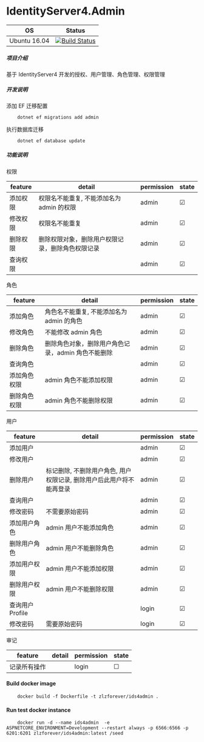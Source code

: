 # IdentityServer4.Admin

| OS | Status |
|---|---|
| Ubuntu 16.04 | [![Build Status](https://dev.azure.com/zlzforever/IdentityServer4.Admin/_apis/build/status/Ids4.Admin%20Build)](https://dev.azure.com/zlzforever/IdentityServer4.Admin/_build/latest?definitionId=2) |


##### 项目介绍

基于 IdentityServer4 开发的授权、用户管理、角色管理、权限管理

##### 开发说明

添加 EF 迁移配置

        dotnet ef migrations add admin
        
执行数据库迁移

        dotnet ef database update                             

##### 功能说明

权限

| feature | detail  | permission |   state |
|----|----|----|----|
| 添加权限        | 权限名不能重复, 不能添加名为 admin 的权限  | admin |   ☑    |
| 修改权限 |    权限名不能重复      | admin |   ☑    |
| 删除权限 |  删除权限对象，删除用户权限记录，删除角色权限记录         | admin |   ☑   |
| 查询权限    |           |   admin  |  ☑   |

角色 

| feature | detail  | permission |   state |
|----|----|----|----|
| 添加角色    |  角色名不能重复, 不能添加名为 admin 的角色  | admin |   ☑    |
| 修改角色 |   不能修改 admin 角色       | admin |   ☑    |
| 删除角色 |  删除角色对象，删除用户角色记录，admin 角色不能删除          | admin |   ☑   |
| 查询角色    |           |   admin  |  ☑   |
| 添加角色权限    |   admin 角色不能添加权限        |   admin  |  ☑   |
| 删除角色权限    |  admin 角色不能删除权限    |   admin  |  ☑   |

用户 

| feature | detail  | permission |   state |
|----|----|----|----|
| 添加用户        |  | admin |   ☑    |
| 修改用户 |           | admin |   ☑    |
| 删除用户 |   标记删除, 不删除用户角色, 用户权限记录, 删除用户后此用户将不能再登录        | admin |   ☑   |
| 查询用户    |           |   admin  |  ☑   |
| 修改密码    |  不需要原始密码         |   admin  |  ☑   |
| 添加用户角色    |   admin 用户不能添加角色        |   admin  |  ☑   |
| 删除用户角色    |   admin 用户不能删除角色        |   admin  |  ☑   |  
| 添加用户权限    |  admin 用户不能添加权限         |   admin  |  ☑   |
| 删除用户权限    |  admin 用户不能删除权限         |   admin  |  ☑   |    
| 查询用户 Profile    |           |   login  |  ☑    |  
| 修改密码    |   需要原始密码        |   login  |  ☑  |

审记

| feature | detail  | permission |   state |
|----|----|----|----|
| 记录所有操作        |  | login |   ☐   |

#### Build docker image

        docker build -f Dockerfile -t zlzforever/ids4admin .
        
#### Run test docker instance

        docker run -d --name ids4admin  -e ASPNETCORE_ENVIRONMENT=Development --restart always -p 6566:6566 -p 6201:6201 zlzforever/ids4admin:latest /seed